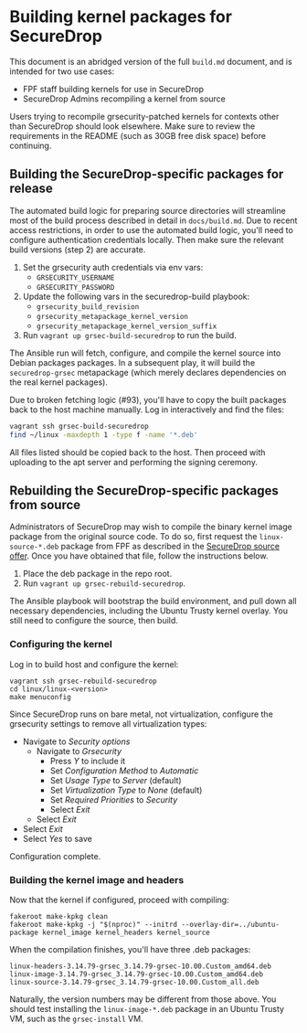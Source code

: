 # Building kernel packages for SecureDrop

This document is an abridged version of the full `build.md` document,
and is intended for two use cases:

  * FPF staff building kernels for use in SecureDrop
  * SecureDrop Admins recompiling a kernel from source

Users trying to recompile grsecurity-patched kernels for contexts other
than SecureDrop should look elsewhere. Make sure to review the requirements
in the README (such as 30GB free disk space) before continuing.

## Building the SecureDrop-specific packages for release
The automated build logic for preparing source directories will streamline most
of the build process described in detail in `docs/build.md`. Due to recent
access restrictions, in order to use the automated build logic, you'll need
to configure authentication credentials locally. Then make sure the relevant
build versions (step 2) are accurate.

1. Set the grsecurity auth credentials via env vars:
    * `GRSECURITY_USERNAME`
    * `GRSECURITY_PASSWORD`
2. Update the following vars in the securedrop-build playbook:
    * `grsecurity_build_revision`
    * `grsecurity_metapackage_kernel_version`
    * `grsecurity_metapackage_kernel_version_suffix`
3. Run `vagrant up grsec-build-securedrop` to run the build.

The Ansible run will fetch, configure, and compile the kernel source
into Debian packages packages. In a subsequent play, it will build the
`securedrop-grsec` metapackage (which merely declares dependencies
on the real kernel packages).

Due to broken fetching logic (#93), you'll have to copy the built packages
back to the host machine manually. Log in interactively and find the files:

```bash
vagrant ssh grsec-build-securedrop
find ~/linux -maxdepth 1 -type f -name '*.deb'
```

All files listed should be copied back to the host. Then proceed
with uploading to the apt server and performing the signing ceremony.

## Rebuilding the SecureDrop-specific packages from source
Administrators of SecureDrop may wish to compile the binary kernel image
package from the original source code. To do so, first request the
`linux-source-*.deb` package from FPF as described in the
[SecureDrop source offer]. Once you have obtained that file, follow
the instructions below.

[SecureDrop source offer]: (https://github.com/freedomofpress/securedrop/blob/develop/SOURCE_OFFER)

1. Place the deb package in the repo root.
2. Run `vagrant up grsec-rebuild-securedrop`.

The Ansible playbook will bootstrap the build environment, and pull down all
necessary dependencies, including the Ubuntu Trusty kernel overlay. You still
need to configure the source, then build.

### Configuring the kernel

Log in to build host and configure the kernel:

```
vagrant ssh grsec-rebuild-securedrop
cd linux/linux-<version>
make menuconfig
```

Since SecureDrop runs on bare metal, not virtualization, configure
the grsecurity settings to remove all virtualization types:

 * Navigate to *Security options*
   * Navigate to *Grsecurity*
     * Press *Y* to include it
     * Set *Configuration Method* to *Automatic*
     * Set *Usage Type* to *Server* (default)
     * Set *Virtualization Type* to *None* (default)
     * Set *Required Priorities* to *Security*
     * Select *Exit*
   * Select *Exit*
 * Select *Exit*
 * Select *Yes* to save

Configuration complete.

### Building the kernel image and headers

Now that the kernel if configured, proceed with compiling:

```
fakeroot make-kpkg clean
fakeroot make-kpkg -j "$(nproc)" --initrd --overlay-dir=../ubuntu-package kernel_image kernel_headers kernel_source
```

When the compilation finishes, you'll have three .deb packages:

```
linux-headers-3.14.79-grsec_3.14.79-grsec-10.00.Custom_amd64.deb
linux-image-3.14.79-grsec_3.14.79-grsec-10.00.Custom_amd64.deb
linux-source-3.14.79-grsec_3.14.79-grsec-10.00.Custom_all.deb
```

Naturally, the version numbers may be different from those above. You should
test installing the `linux-image-*.deb` package in an Ubuntu Trusty VM,
such as the `grsec-install` VM.
